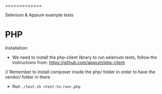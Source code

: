 =============

Selenium &amp; Appium example tests

PHP
=============
Installation:

* We need to install the php-client library to run selenium tests, follow the
instructions from:
    https://github.com/appium/php-client

// Remember to install composer inside the php/ folder in order to have the
vendor/ folder in there

* Run ```./test.sh <test-to-run>.php```
